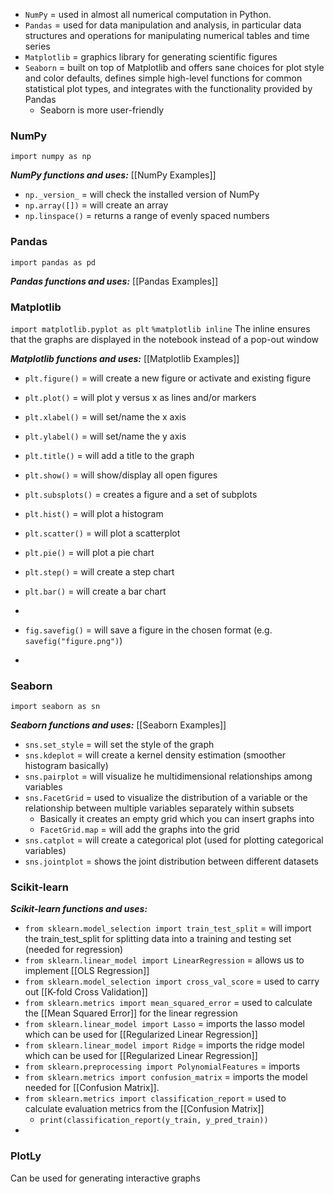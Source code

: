 - ``NumPy`` = used in almost all numerical computation in Python.  
- ``Pandas`` = used for data manipulation and analysis, in particular data structures and operations for manipulating numerical tables and time series
- ``Matplotlib`` = graphics library for generating scientific figures
- ``Seaborn`` = built on top of Matplotlib and offers sane choices for plot style and color defaults, defines simple high-level functions for common statistical plot types, and integrates with the functionality provided by Pandas
	- Seaborn is more user-friendly


### NumPy
``import numpy as np``

***NumPy functions and uses:***
[[NumPy Examples]]
- ``np._version_`` = will check the installed version of NumPy
- ``np.array([])`` = will create an array
- ``np.linspace()`` = returns a range of evenly spaced numbers


### Pandas
``import pandas as pd``

***Pandas functions and uses:***
[[Pandas Examples]]


### Matplotlib
``import matplotlib.pyplot as plt``
``%matplotlib inline``
The inline ensures that the graphs are displayed in the notebook instead of a pop-out window

***Matplotlib functions and uses:***
[[Matplotlib Examples]]
- ``plt.figure()`` = will create a new figure or activate and existing figure
- ``plt.plot()`` = will plot y versus x as lines and/or markers
- ``plt.xlabel()`` = will set/name the x axis
- ``plt.ylabel()`` = will set/name the y axis
- ``plt.title()`` = will add a title to the graph
- ``plt.show()`` = will show/display all open figures
- ``plt.subsplots()`` = creates a figure and a set of subplots
- ``plt.hist()`` = will plot a histogram
- ``plt.scatter()`` = will plot a scatterplot
- ``plt.pie()`` = will plot a pie chart
- ``plt.step()`` = will create a step chart
- ``plt.bar()`` = will create a bar chart
- 

- ``fig.savefig()`` = will save a figure in the chosen format (e.g. ``savefig("figure.png")``)
- 



### Seaborn
``import seaborn as sn``

***Seaborn functions and uses:***
[[Seaborn Examples]]
- ``sns.set_style`` = will set the style of the graph
- ``sns.kdeplot`` = will create a kernel density estimation (smoother histogram basically)
- ``sns.pairplot`` = will visualize he multidimensional relationships among variables
- ``sns.FacetGrid`` = used to visualize the distribution of a variable or the relationship between multiple variables separately within subsets
	- Basically it creates an empty grid which you can insert graphs into
	- ``FacetGrid.map`` = will add the graphs into the grid
- ``sns.catplot`` = will create a categorical plot (used for plotting categorical variables)
- ``sns.jointplot`` = shows the joint distribution between  different datasets


### Scikit-learn

***Scikit-learn functions and uses:***
- ``from sklearn.model_selection import train_test_split`` = will import the train_test_split for splitting data into a training and testing set (needed for regression) 
- ``from sklearn.linear_model import LinearRegression`` = allows us to implement [[OLS Regression]]
- ``from sklearn.model_selection import cross_val_score`` = used to carry out [[K-fold Cross Validation]]
- ``from sklearn.metrics import mean_squared_error`` = used to calculate the [[Mean Squared Error]] for the linear regression
- ``from sklearn.linear_model import Lasso`` = imports the lasso model which can be used for [[Regularized Linear Regression]]
- ``from sklearn.linear_model import Ridge`` = imports the ridge model which can be used for [[Regularized Linear Regression]]
- ``from sklearn.preprocessing import PolynomialFeatures`` = imports 
- ``from sklearn.metrics import confusion_matrix`` = imports the model needed for [[Confusion Matrix]]. 
- ``from sklearn.metrics import classification_report`` = used to calculate evaluation metrics from the [[Confusion Matrix]]
	- ``print(classification_report(y_train, y_pred_train))``
- 


### PlotLy
Can be used for generating interactive graphs